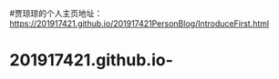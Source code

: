 #贾琼琼的个人主页地址：https://201917421.github.io/201917421PersonBlog/IntroduceFirst.html

# 201917421.github.io-
